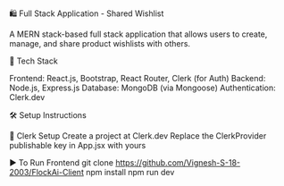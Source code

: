 🛍️ Full Stack Application - Shared Wishlist

A MERN stack-based full stack application that allows users to create, manage, and share product wishlists with others.

🔧 Tech Stack

Frontend: React.js, Bootstrap, React Router, Clerk (for Auth)
Backend: Node.js, Express.js
Database: MongoDB (via Mongoose)
Authentication: Clerk.dev

🛠️ Setup Instructions

🔐 Clerk Setup
Create a project at Clerk.dev
Replace the ClerkProvider publishable key in App.jsx with yours


▶️ To Run Frontend
git clone https://github.com/Vignesh-S-18-2003/FlockAi-Client
npm install
npm run dev
